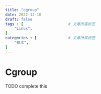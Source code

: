 ```yaml
---
title: "cgroup"
date: 2022-12-10
draft: false
tags : [                    # 文章所属标签
    "Linux",
]
categories : [              # 文章所属标签
    "技术",
]
---
```


# Cgroup

TODO complete this 